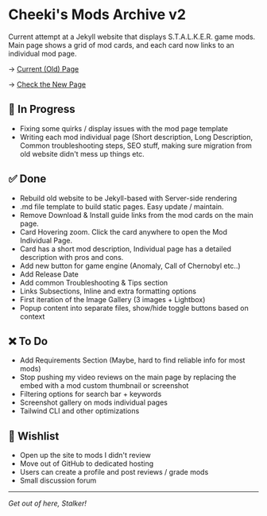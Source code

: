 # Cheeki's Mods Archive v2
Current attempt at a Jekyll website that displays S.T.A.L.K.E.R. game mods. Main page shows a grid of mod cards, and each card now links to an individual mod page.

→ [Current (Old) Page](https://www.cheeki.zone/)   

→ [Check the New Page](https://cheekitos.github.io/CSMA/)

## 🚧 In Progress

- Fixing some quirks / display issues with the mod page template
- Writing each mod individual page (Short description, Long Description, Common troubleshooting steps, SEO stuff, making sure migration from old website didn't mess up things etc.

## ✅ Done
- Rebuild old website to be Jekyll-based with Server-side rendering
- .md file template to build static pages. Easy update / maintain.
- Remove Download & Install guide links from the mod cards on the main page.
- Card Hovering zoom. Click the card anywhere to open the Mod Individual Page.
- Card has a short mod description, Individual page has a detailed description with pros and cons.
- Add new button for game engine (Anomaly, Call of Chernobyl etc..)
- Add Release Date
- Add common Troubleshooting & Tips section
- Links Subsections, Inline and extra formatting options
- First iteration of the Image Gallery (3 images + Lightbox)
- Popup content into separate files, show/hide toggle buttons based on context

## ❌ To Do
- Add Requirements Section (Maybe, hard to find reliable info for most mods)
- Stop pushing my video reviews on the main page by replacing the embed with a mod custom thumbnail or screenshot
- Filtering options for search bar + keywords
- Screenshot gallery on mods individual pages
- Tailwind CLI and other optimizations

## 🌟 Wishlist 
- Open up the site to mods I didn't review 
- Move out of GitHub to dedicated hosting
- Users can create a profile and post reviews / grade mods
- Small discussion forum

---
*Get out of here, Stalker!*
